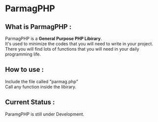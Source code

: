 # ParmagPHP

## What is ParmagPHP :
ParmagPHP is a **General Purpose PHP Libirary**.  
It's used to minimize the codes that you will need to write in your project.  
There you will find lots of functions that you will need in your daily programming life.  

## How to use :
Include the file called "parmag.php"  
Call any function inside the libirary.  

## Current Status :
ParamgPHP is still under Development.  